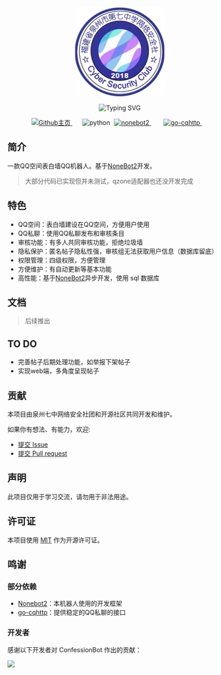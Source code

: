 <p align="center">
  <a href="https://github.com/qzqzcsclub/ConfessionBot"><img src="https://raw.githubusercontent.com/qzqzcsclub/ConfessionBot/dev/logo.png" width="200" height="200" alt="ConfessionBot"></a>
</p>

<div align="center">
<img src="https://readme-typing-svg.demolab.com?font=Fira+Code&size=25&duration=3000&pause=1000&color=FDE6E0&center=true&vCenter=true&width=435&lines=✨ ConfessionBot ✨;QQ空间表白墙QQ机器人" alt="Typing SVG" />
</div>

<p align="center">

<p align="center">
    <!-- GitHub主页 -->
	<a style="margin-inline:5px" target="_blank" href="https://github.com/qzqzcsclub/ConfessionBot">
		<img src="https://img.shields.io/badge/GitHub-Home-blue?style=flat&logo=GitHub" title="Github主页">
	</a>&emsp;
	<!-- py版本 -->
	<img src="https://img.shields.io/badge/python-3.10+-blue" alt="python">
    <!-- nonebot版本 -->
    <a style="margin-inline:5px" target="_blank" href="https://github.com/nonebot/nonebot2">
		<img src="https://img.shields.io/badge/Nonebot2-latest-blue" title="nonebot2">
	</a>&emsp;
    <!-- go-cqhttp版本 -->
    <a style="margin-inline:5px" target="_blank" href="https://github.com/Mrs4s/go-cqhttp">
		<img src="https://img.shields.io/badge/gocqhttp-latest-blue" title="go-cqhttp">
	</a>&emsp;
</p>

## 简介

一款QQ空间表白墙QQ机器人。基于[NoneBot2](https://v2.nonebot.dev/)开发。

> 大部分代码已实现但并未测试，qzone适配器也还没开发完成

## 特色

- QQ空间：表白墙建设在QQ空间，方便用户使用
- QQ私聊：使用QQ私聊发布和审核条目
- 审核功能：有多人共同审核功能，拒绝垃圾墙
- 隐私保护：匿名帖子隐私性强，审核组无法获取用户信息（数据库留底）
- 权限管理：四级权限，方便管理
- 方便维护：有自动更新等基本功能
- 高性能：基于[NoneBot2](https://v2.nonebot.dev/)异步开发，使用 sql 数据库

## 文档

> 后续推出

## TO DO

- 完善帖子后期处理功能，如举报下架帖子
- 实现web端，多角度呈现帖子

## 贡献

本项目由泉州七中网络安全社团和开源社区共同开发和维护。

如果你有想法、有能力，欢迎:
- [提交 Issue](https://github.com/qzqzcsclub/ConfessionBot/issues)
- [提交 Pull request](https://github.com/qzqzcsclub/ConfessionBot/pulls)

## 声明

此项目仅用于学习交流，请勿用于非法用途。

## 许可证

本项目使用 [MIT](https://github.com/qzqzcsclub/ConfessionBot/blob/main/LICENSE) 作为开源许可证。

## 鸣谢

### 部分依赖

- [Nonebot2](https://github.com/nonebot/nonebot2)：本机器人使用的开发框架
- [go-cqhttp](https://github.com/Mrs4s/go-cqhttp)：提供稳定的QQ私聊的接口

### 开发者

感谢以下开发者对 ConfessionBot 作出的贡献：

<a href="https://github.com/qzqzcsclub/ConfessionBot/graphs/contributors">
  <img src="https://contrib.rocks/image?repo=qzqzcsclub/ConfessionBot&max=1000" />
</a>
